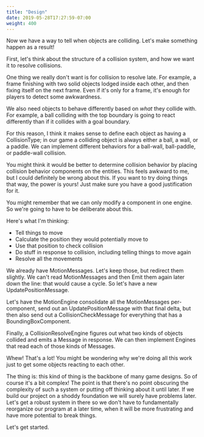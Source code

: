 ```yaml
---
title: "Design"
date: 2019-05-28T17:27:59-07:00
weight: 400
---
```


Now we have a way to tell when objects are colliding. Let's make something happen as a result!

First, let's think about the structure of a collision system, and how we want it to resolve collisions.

One thing we really don't want is for collision to resolve late. For example, a frame finishing with two solid objects lodged inside each other, and then fixing itself on the next frame. Even if it's only for a frame, it's enough for players to detect some awkwardness.

We also need objects to behave differently based on _what_ they collide with. For example, a ball colliding with the top boundary is going to react differently than if it collides with a goal boundary.

For this reason, I think it makes sense to define each object as having a CollisionType; in our game a colliding object is always either a ball, a wall, or a paddle. We can implement different behaviors for a ball-wall, ball-paddle, or paddle-wall collision.

You might think it would be better to determine collision behavior by placing collision behavior components on the entities. This feels awkward to me, but I could definitely be wrong about this. If you want to try doing things that way, the power is yours! Just make sure you have a good justification for it.

You might remember that we can only modify a component in one engine. So we're going to have to be deliberate about this.

Here's what I'm thinking:

- Tell things to move
- Calculate the position they would potentially move to
- Use that position to check collision
- Do stuff in response to collision, including telling things to move again
- Resolve all the movements

We already have MotionMessages. Let's keep those, but redirect them slightly. We can't read MotionMessages and then Emit them again later down the line: that would cause a cycle. So let's have a new UpdatePositionMessage.

Let's have the MotionEngine consolidate all the MotionMessages per-component, send out an UpdatePositionMessage with that final delta, but then also send out a CollisionCheckMessage for everything that has a BoundingBoxComponent.

Finally, a CollisionResolveEngine figures out what two kinds of objects collided and emits a Message in response. We can then implement Engines that read each of those kinds of Messages.

Whew! That's a lot! You might be wondering why we're doing all this work just to get some objects reacting to each other.

The thing is: this kind of thing is the backbone of many game designs. So of course it's a bit complex! The point is that there's no point obscuring the complexity of such a system or putting off thinking about it until later. If we build our project on a shoddy foundation we will surely have problems later. Let's get a robust system in there so we don't have to fundamentally reorganize our program at a later time, when it will be more frustrating and have more potential to break things.

Let's get started.
